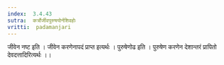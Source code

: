 ```yaml
---
index:  3.4.43
sutra:  कर्त्रोर्जीवपुरुषयोर्नशिवहोः
vritti:  padamanjari
---
```


जीवेन नष्ट इति । जीवेन करणेनापदं प्राप्त इत्यर्थः । पुरुषेणोढ इति । पुरुषेण करणेन देशान्तरं प्रापितो देवदत्तादिरित्यर्थः ।।
